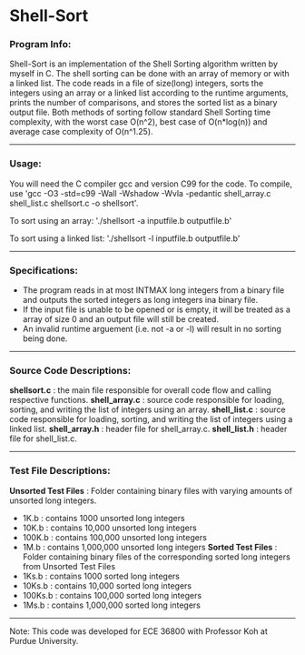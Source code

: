 # Shell-Sort #

### Program Info: ###
Shell-Sort is an implementation of the Shell Sorting algorithm written by myself in C. The shell sorting can be done with an array of memory or with a linked list. The code reads in a file of size(long) integers, sorts the integers using an array or a linked list according to the runtime arguments, prints the number of comparisons, and stores the sorted list as a binary output file. Both methods of sorting follow standard Shell Sorting time complexity, with the worst case O(n^2), best case of O(n*log(n)) and average case complexity of O(n^1.25).
- - - - 
### Usage: ###
You will need the C compiler gcc and version C99 for the code. 
To compile, use 'gcc -O3 -std=c99 -Wall -Wshadow -Wvla -pedantic shell_array.c shell_list.c shellsort.c -o shellsort'.

To sort using an array: './shellsort -a inputfile.b outputfile.b'

To sort using a linked list: './shellsort -l inputfile.b outputfile.b'
- - - -
### Specifications: ###
 - The program reads in at most INTMAX long integers from a binary file and outputs the sorted integers as long integers ina  binary file.
 - If the input file is unable to be opened or is empty, it will be treated as a array of size 0 and an output file will still be created.
 - An invalid runtime arguement (i.e. not -a or -l) will result in no sorting being done.

- - - -
### Source Code Descriptions: ###
**shellsort.c** : the main file responsible for overall code flow and calling respective functions.
**shell_array.c** : source code responsible for loading, sorting, and writing the list of integers using an array.
**shell_list.c** : source code responsible for loading, sorting, and writing the list of integers using a linked list.
**shell_array.h** : header file for shell_array.c.
**shell_list.h** : header file for shell_list.c.
- - - -
### Test File Descriptions: ###
**Unsorted Test Files** :  Folder containing binary files with varying amounts of unsorted long integers.
 - 1K.b : contains 1000 unsorted long integers
 - 10K.b : contains 10,000 unsorted long integers
 - 100K.b : contains 100,000 unsorted long integers
 - 1M.b : contains 1,000,000 unsorted long integers
**Sorted Test Files** :  Folder containing binary files of the corresponding sorted long integers from Unsorted Test Files
 - 1Ks.b : contains 1000 sorted long integers
 - 10Ks.b : contains 10,000 sorted long integers
 - 100Ks.b : contains 100,000 sorted long integers
 - 1Ms.b : contains 1,000,000 sorted long integers
- - - -
Note: This code was developed for ECE 36800 with Professor Koh at Purdue University.
